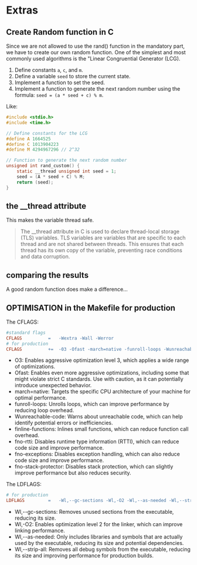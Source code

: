 
# Extras
## Create Random function in C

Since we are not allowed to use the rand() function in the mandatory part, we have to create our own random function.
One of the simplest and most commonly used algorithms is the "Linear Congruential Generator (LCG).

1. Define constants `a`, `c`, and `m`.
2. Define a variable `seed` to store the current state.
3. Implement a function to set the seed.
4. Implement a function to generate the next random number using the formula: `seed = (a * seed + c) % m`.

Like:

```c
#include <stdio.h>
#include <time.h>

// Define constants for the LCG
#define A 1664525
#define C 1013904223
#define M 4294967296 // 2^32

// Function to generate the next random number
unsigned int rand_custom() {
	static __thread unsigned int seed = 1;
    seed = (A * seed + C) % M;
    return (seed);
}
```

## the __thread attribute
This makes the variable thread safe. 

> The __thread attribute in C is used to declare thread-local storage (TLS) variables. TLS variables are variables that are specific to each thread and are not shared between threads. This ensures that each thread has its own copy of the variable, preventing race conditions and data corruption.

## comparing the results

A good random function does make a difference...



## OPTIMISATION in the Makefile for production

The CFLAGS:
```makefile
#standard flags
CFLAGS 			= 	-Wextra -Wall -Werror
# for production
CFLAGS			+=	-03 -Ofast -march=native -funroll-loops -Wunreachable-code -finline-functions -fno-rtti -fno-exceptions -fno-stack-protector
```

- O3: Enables aggressive optimization level 3, which applies a wide range of optimizations.
- Ofast: Enables even more aggressive optimizations, including some that might violate strict C standards. Use with caution, as it can potentially introduce unexpected behavior.
- march=native: Targets the specific CPU architecture of your machine for optimal performance.
- funroll-loops: Unrolls loops, which can improve performance by reducing loop overhead.
- Wunreachable-code: Warns about unreachable code, which can help identify potential errors or inefficiencies.
- finline-functions: Inlines small functions, which can reduce function call overhead.
- fno-rtti: Disables runtime type information (RTTI), which can reduce code size and improve performance.
- fno-exceptions: Disables exception handling, which can also reduce code size and improve performance.
- fno-stack-protector: Disables stack protection, which can slightly improve performance but also reduces security.

The LDFLAGS:
```makefile
# for production
LDFLAGS			= 	-Wl,--gc-sections -Wl,-O2 -Wl,--as-needed -Wl,--strip-all
```
- Wl,--gc-sections: Removes unused sections from the executable, reducing its size.
- Wl,-O2: Enables optimization level 2 for the linker, which can improve linking performance.
- Wl,--as-needed: Only includes libraries and symbols that are actually used by the executable, reducing its size and potential dependencies.
- Wl,--strip-all: Removes all debug symbols from the executable, reducing its size and improving performance for production builds.